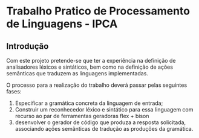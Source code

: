 # Trabalho Pratico de Processamento de Linguagens - IPCA

## Introdução

Com  este  projeto  pretende-se que ter a experiência na definição de analisadores léxicos e sintáticos, bem como na definição de ações semânticas que traduzem as linguagens implementadas.

O processo para a realização do trabalho deverá passar pelas seguintes fases:

1. Especificar a gramática concreta da linguagem de entrada;
2. Construir um reconhecedor léxico e sintático para essa linguagem com recurso ao par de ferramentas geradoras flex + bison
3. desenvolver o gerador de código que produza a resposta solicitada, associando ações semânticas de tradução as produções da gramática.

